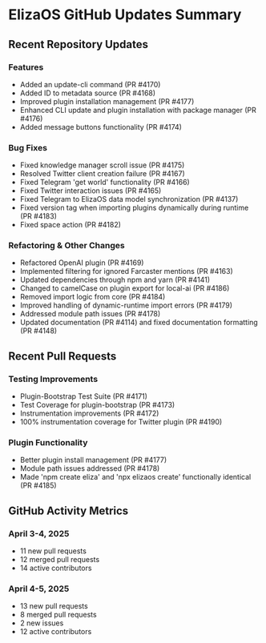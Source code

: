 # ElizaOS GitHub Updates Summary

## Recent Repository Updates

### Features
- Added an update-cli command (PR #4170)
- Added ID to metadata source (PR #4168)
- Improved plugin installation management (PR #4177)
- Enhanced CLI update and plugin installation with package manager (PR #4176)
- Added message buttons functionality (PR #4174)

### Bug Fixes
- Fixed knowledge manager scroll issue (PR #4175)
- Resolved Twitter client creation failure (PR #4167)
- Fixed Telegram 'get world' functionality (PR #4166)
- Fixed Twitter interaction issues (PR #4165)
- Fixed Telegram to ElizaOS data model synchronization (PR #4137)
- Fixed version tag when importing plugins dynamically during runtime (PR #4183)
- Fixed space action (PR #4182)

### Refactoring & Other Changes
- Refactored OpenAI plugin (PR #4169)
- Implemented filtering for ignored Farcaster mentions (PR #4163)
- Updated dependencies through npm and yarn (PR #4141)
- Changed to camelCase on plugin export for local-ai (PR #4186)
- Removed import logic from core (PR #4184)
- Improved handling of dynamic-runtime import errors (PR #4179)
- Addressed module path issues (PR #4178)
- Updated documentation (PR #4114) and fixed documentation formatting (PR #4148)

## Recent Pull Requests

### Testing Improvements
- Plugin-Bootstrap Test Suite (PR #4171)
- Test Coverage for plugin-bootstrap (PR #4173)
- Instrumentation improvements (PR #4172)
- 100% instrumentation coverage for Twitter plugin (PR #4190)

### Plugin Functionality
- Better plugin install management (PR #4177)
- Module path issues addressed (PR #4178)
- Made 'npm create eliza' and 'npx elizaos create' functionally identical (PR #4185)

## GitHub Activity Metrics

### April 3-4, 2025
- 11 new pull requests
- 12 merged pull requests
- 14 active contributors

### April 4-5, 2025
- 13 new pull requests
- 8 merged pull requests
- 2 new issues
- 12 active contributors